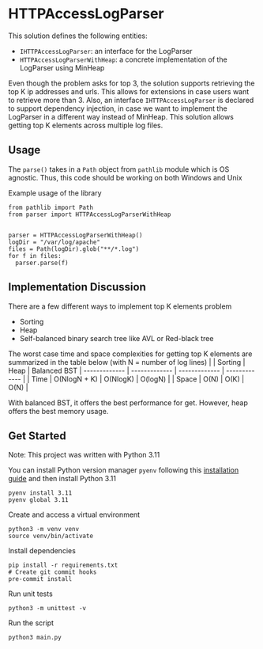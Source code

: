 # HTTPAccessLogParser

This solution defines the following entities:
* `IHTTPAccessLogParser`: an interface for the LogParser
* `HTTPAccessLogParserWithHeap`: a concrete implementation of the LogParser using MinHeap

Even though the problem asks for top 3, the solution supports retrieving the top K ip addresses and urls. This allows for extensions in case users want to retrieve more than 3. Also, an interface `IHTTPAccessLogParser` is declared to support dependency injection, in case we want to implement the LogParser in a different way instead of MinHeap. This solution allows getting top K elements across multiple log files.

## Usage
The `parse()` takes in a `Path` object from `pathlib` module which is OS agnostic. Thus, this code should be working on both Windows and Unix

Example usage of the library
```
from pathlib import Path
from parser import HTTPAccessLogParserWithHeap


parser = HTTPAccessLogParserWithHeap()
logDir = "/var/log/apache"
files = Path(logDir).glob("**/*.log")
for f in files:
  parser.parse(f)
```

## Implementation Discussion
There are a few different ways to implement top K elements problem
* Sorting
* Heap
* Self-balanced binary search tree like AVL or Red-black tree

The worst case time and space complexities for getting top K elements are summarized in the table below (with N = number of log lines)
|               | Sorting       | Heap          | Balanced BST
| ------------- | ------------- | ------------- | ------------- |
| Time          | O(NlogN + K)  | O(NlogK)      | O(logN)       |
| Space         | O(N)          | O(K)          | O(N)          |

With balanced BST, it offers the best performance for get. However, heap offers the best memory usage.

## Get Started
Note: This project was written with Python 3.11

You can install Python version manager `pyenv` following this [installation guide](https://github.com/pyenv/pyenv?tab=readme-ov-file#installation) and then install Python 3.11
```
pyenv install 3.11
pyenv global 3.11
```

Create and access a virtual environment
```
python3 -m venv venv
source venv/bin/activate
```

Install dependencies
```
pip install -r requirements.txt
# Create git commit hooks
pre-commit install
```

Run unit tests
```
python3 -m unittest -v
```

Run the script
```
python3 main.py
```
